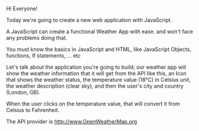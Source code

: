 Hi Everyone!

Today we're going to create a new web application with JavaScript.

A JavaScript can create a functional Weather App with ease. and won't face any problems doing that.

You must know the basics in JavaScript and HTML, like JavaScript Objects, functions, If statements, ... etc

Let's talk about the application you're going to build; our weather app will show the weather information that it will get from the API like this, an Icon that shows the weather status, the temperature value (18°C) in Celsius unit, the weather description (clear sky), and then the user's city and country (London, GB).

When the user clicks on the temperature value, that will convert it from Celsius to Fahrenheit.

The API provider is http://www.OpenWeatherMap.org


